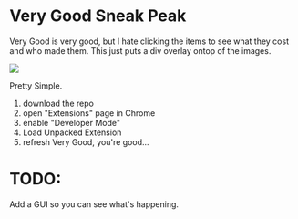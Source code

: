 # Very Good Sneak Peak
Very Good is very good, but I hate clicking the items to see what they cost and who made them. This just puts a div overlay ontop of the images.

![](http://i.imgur.com/FVnauy1.png)

Pretty Simple.

1. download the repo
2. open "Extensions" page in Chrome
3. enable "Developer Mode"
4. Load Unpacked Extension
5. refresh Very Good, you're good...

# TODO:

Add a GUI so you can see what's happening.
